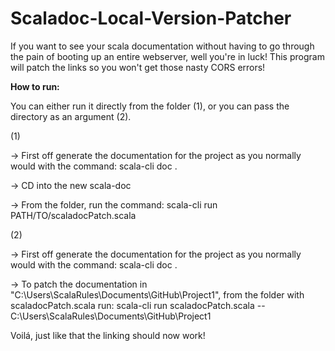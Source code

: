 # Scaladoc-Local-Version-Patcher
If you want to see your scala documentation without having to go through the pain of booting up an entire webserver, well you're in luck! This program will patch the links so you won't get those nasty CORS errors!


**How to run:**

You can either run it directly from the folder (1), or you can pass the directory as an argument (2).




(1)

-> First off generate the documentation for the project as you normally would with the command: 
			scala-cli doc . 

-> CD into the new scala-doc

-> From the folder, run the command:
			scala-cli run PATH/TO/scaladocPatch.scala





(2)

-> First off generate the documentation for the project as you normally would with the command: 
			scala-cli doc .

-> To patch the documentation in "C:\Users\ScalaRules\Documents\GitHub\Project1", from the folder with scaladocPatch.scala run:
			scala-cli run scaladocPatch.scala -- C:\Users\ScalaRules\Documents\GitHub\Project1

Voilá, just like that the linking should now work!
